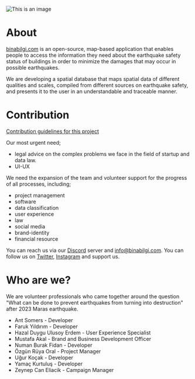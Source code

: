 ![This is an image](https://cdn.discordapp.com/attachments/731164914751635510/1085165480412729424/Ekran_Resmi_2023-03-14_14.39.56.png)


# About

[binabilgi.com](https://binabilgi.com/) is an open-source, map-based application that enables people to access the information they need about the earthquake safety status of buildings in order to minimize the damages that may occur in possible earthquakes.

We are developing a spatial database that maps spatial data of different qualities and scales, compiled from different sources on earthquake safety, and presents it to the user in an understandable and traceable manner.

# Contribution 

[Contribution guidelines for this project](binabilgi/CONTRIBUTING.md)

Our most urgent need;
  - legal advice on the complex problems we face in the field of startup and data law.
- UI-UX

We need the expansion of the team and volunteer support for the progress of all processes, including;
  - project management
  - software
  - data classification
  - user experience
  - law
  - social media
  - brand-identity
  - financial resource


You can reach us via our [Discord](https://discord.gg/4vyvkrVdms) server and info@binabilgi.com.
You can follow us on [Twitter](https://twitter.com/binabilgi), [Instagram](https://www.instagram.com/binabilgi/) and support us.

# Who are we?

We are volunteer professionals who came together around the question "What can be done to prevent earthquakes from turning into destruction" after 2023 Maras earthquake.

- Ant Somers - Developer
- Faruk Yıldırım - Developer
- Hazal Duygu Ulusoy Erdem - User Experience Specialist
- Mustafa Akal - Brand and Business Development Officer
- Numan Burak Fidan - Developer
- Özgün Rüya Oral - Project Manager
- Uğur Koçak - Developer
- Yamaç Kurtuluş - Developer
- Zeynep Can Eliacik - Campaign Manager
